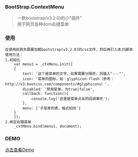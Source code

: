 ### BootStrap.ContextMenu
>    一款bootstrap(v3.2.0)的小"插件"    
>    用于网页各种dom右键菜单

### 使用
	在使用前首先需要加载bootstrap(v3.2.0)的css文件，然后再引入本JS脚本
	使用方法：
	1.初始化
		var menu1 = _ctxMenu.init([
		{
			text: '这个是菜单的文字，如果需要分隔符，则输入"---"',
			icon: '菜单的图标，如：glyphicon-flash（参考：http://v3.bootcss.com/components/#glyphicons）',
			disabled: '禁用菜单，为true|false',
			callback: function(){
				console.log('这里是菜单点击的回调事件');
			},
			menu: ['子菜单列表，格式如同']
		}
		]);
	2.绑定右键菜单
		_cxtMenu.bind(menu1, document);

### DEMO
[点击查看Demo](http://ursb.org/bootstrap/2014/11/09/contextmenu.html)